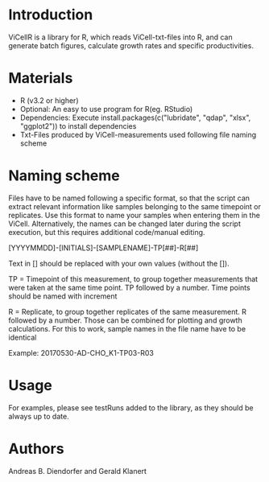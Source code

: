 # Introduction

ViCellR is a library for R, which reads ViCell-txt-files into R, and can generate batch figures, calculate growth rates and specific productivities.

# Materials
* R (v3.2 or higher)
* Optional: An easy to use program for R(eg. RStudio)
* Dependencies: Execute install.packages(c("lubridate", "qdap", "xlsx", "ggplot2")) to install dependencies
* Txt-Files produced by ViCell-measurements used following file naming scheme

# Naming scheme
Files have to be named following a specific format, so that the script can extract relevant information like samples belonging to the same timepoint or replicates. Use this format to name your samples when entering them in the ViCell. Alternatively, the names can be changed later during the script execution, but this requires additional code/manual editing.

[YYYYMMDD]-[INITIALS]-[SAMPLENAME]-TP[##]-R[##]

Text in [] should be replaced with your own values (without the []).

TP = Timepoint of this measurement, to group together measurements that were taken at the same time point. TP followed by a number. Time points should be named with increment

R = Replicate, to group together replicates of the same measurement. R followed by a number. Those can be combined for plotting and growth calculations. For this to work, sample names in the file name have to be identical

Example: 20170530-AD-CHO_K1-TP03-R03

# Usage
For examples, please see testRuns added to the library, as they should be always up to date.

# Authors
Andreas B. Diendorfer and Gerald Klanert
